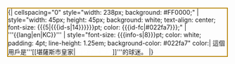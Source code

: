 <div style="float: left; border: solid darkgoldenrod 2px; margin: 1px;">
{| cellspacing="0" style="width: 238px; background: #FF0000;"
| style="width: 45px; height: 45px; background: white; text-align: center; font-size: {{{5|{{{id-s|14}}}}}}pt; color: {{{id-fc|#022fa7}}};" | '''{{lang|en|KC}}'''
| style="font-size: {{{info-s|8}}}pt; color: white; padding: 4pt; line-height: 1.25em; background-color: #022fa7" color:| 這個用戶是'''[[堪薩斯市皇家|<span style="color: white">堪薩斯市皇家</span>]]'''的球迷。
|}</div>